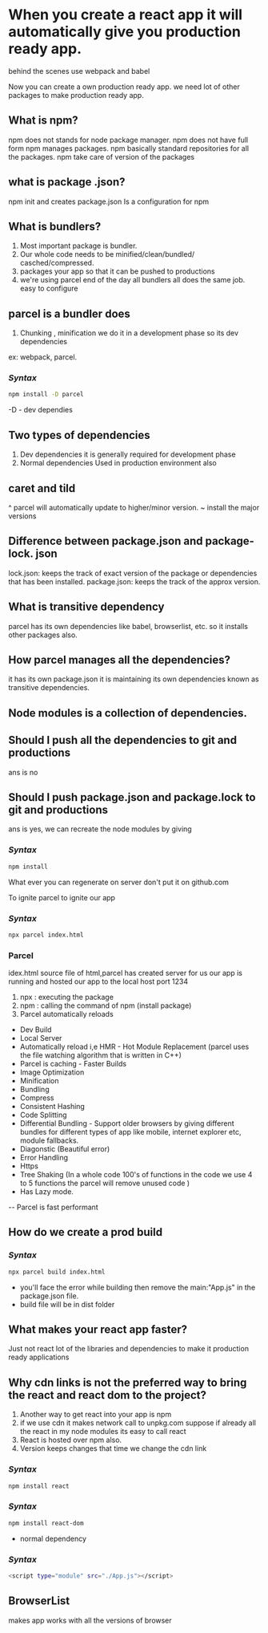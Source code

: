 # When you create a react app it will automatically give you production ready app.

behind the scenes use webpack and babel

Now you can create a own production ready app. we need lot of other packages to make production ready app.


## What is npm?
npm does not stands for node package manager.
npm does not have full form
npm manages packages.
npm basically standard repositories for all the packages.
npm take care of version of the packages


## what is package .json?
npm init and creates package.json
Is a configuration for npm

## What is bundlers?
1. Most important package is bundler.
2. Our whole code needs to be minified/clean/bundled/    casched/compressed.
3. packages your app so that it can be pushed to productions
4. we're using parcel end of the day all bundlers all does the same job. easy to configure

## parcel is a bundler does
1. Chunking , minification we do it in a development phase so its dev dependencies

ex: webpack, parcel.

### _Syntax_
```sh
npm install -D parcel 
```
-D - dev dependies

## Two types of dependencies
1. Dev dependencies
it is generally required for development phase
2. Normal dependencies
Used in production environment also

## caret and tild
^ parcel will automatically update to higher/minor version.
~ install the major versions

## Difference between package.json and package-lock. json
lock.json: keeps the track of exact version of the package or dependencies that has been installed.
package.json: keeps the track of the approx version.

## What is transitive dependency
parcel has its own dependencies like babel, browserlist, etc. so it installs other packages also.

## How parcel manages all the dependencies?
it has its own package.json it is maintaining its own dependencies known as transitive dependencies.

## Node modules is a collection of dependencies.
## Should I push all the dependencies to git and productions
ans is no

## Should I push package.json and package.lock to git and productions
ans is yes, we can recreate the node modules by giving

### _Syntax_
```sh
npm install  
```
What ever you can regenerate on server don't put it on github.com

To ignite parcel to ignite our app

### _Syntax_
```sh
npx parcel index.html
```
### Parcel
idex.html source file of html,parcel has created server for us our app is running and hosted our app to the local host port 1234
1. npx : executing the package
2. npm : calling the command of npm (install package)
3. Parcel automatically reloads

- Dev Build
- Local Server
- Automatically reload i,e HMR - Hot Module Replacement
  (parcel uses the file watching algorithm that is written in C++)
- Parcel is caching - Faster Builds
- Image Optimization 
- Minification 
- Bundling
- Compress
- Consistent Hashing 
- Code Splitting
- Differential Bundling - Support older browsers by giving different bundles for different types of app like mobile, internet explorer etc, module fallbacks.
- Diagonstic (Beautiful error)
- Error Handling
- Https 
- Tree Shaking (In a whole code 100's of functions in the code we use 4 to 5 functions the parcel will remove unused code )
- Has Lazy mode.

-- Parcel is fast performant 

## How do we create a prod build
### _Syntax_
```sh
npx parcel build index.html
```
- you'll face the error while building  then remove the main:"App.js" in the package.json file.
- build file will be in dist folder


## What makes your react app faster?
Just not react lot of the libraries and dependencies to make it production ready applications

## Why cdn links is not the preferred way to bring the react and react dom to the project?
 1. Another way to get react into your app is npm
 2. if we use cdn it makes network call to unpkg.com suppose if already all the react in my node modules its easy to call react
 3. React is hosted over npm also.
 4. Version keeps changes that time we change the  cdn link
 
### _Syntax_
```sh
npm install react
```
### _Syntax_
```sh
npm install react-dom
```
- normal dependency

### _Syntax_
```sh
<script type="module" src="./App.js"></script>
```

## BrowserList
makes app works with all the versions of browser
